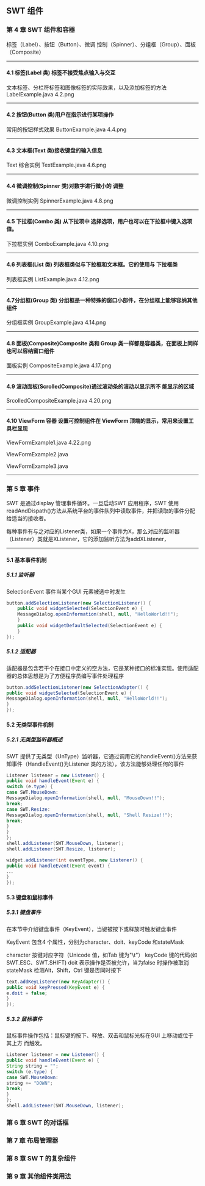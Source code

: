 ## SWT 组件

### 第 4 章 SWT 组件和容器

标签（Label）、按钮（Button）、微调 控制（Spinner）、分组框（Group）、面板（Composite）

--------------

#### 4.1 标签(Label 类) 标签不接受焦点输入与交互

文本标签、分栏符标签和图像标签的实际效果，以及添加标签的方法 LabelExample.java 4.2.png

----------------

#### 4.2 按钮(Button 类)用户在指示进行某项操作

常用的按钮样式效果 ButtonExample.java 4.4.png

----------------

#### 4.3 文本框(Text 类)接收键盘的输入信息

Text 综合实例  TextExample.java  4.6.png

-------------

#### 4.4 微调控制(Spinner 类)对数字进行微小的 调整

微调控制实例  SpinnerExample.java 4.8.png

------------

#### 4.5 下拉框(Combo 类) 从下拉项中 选择选项，用户也可以在下拉框中键入选项值。

下拉框实例  ComboExample.java 4.10.png

-------------------

#### 4.6 列表框(List 类) 列表框类似与下拉框和文本框。它的使用与 下拉框类

列表框实例 ListExample.java 4.12.png

--------------

#### 4.7分组框(Group 类) 分组框是一种特殊的窗口小部件，在分组框上能够容纳其他组件

分组框实例 GroupExample.java 4.14.png

-----------------

#### 4.8 面板(Composite)Composite 类和 Group 类一样都是容器类，在面板上同样也可以容纳窗口组件

面板实例 CompositeExample.java 4.17.png

------------

#### 4.9 滚动面板(ScrolledComposite)通过滚动条的滚动以显示所不 能显示的区域

SrcolledCompositeExample.java 4.20.png

---------------------

#### 4.10 ViewForm 容器 设置可控制组件在 ViewForm 顶端的显示，常用来设置工具栏显现

ViewFormExample1.java 4.22.png

ViewFormExample2.java

ViewFormExample3.java

---------------

### 第 5 章 事件

SWT 是通过display 管理事件循环。一旦启动SWT 应用程序，SWT 使用readAndDispath()方法从系统平台的事件队列中读取事件，并把读取的事件分配给适当的接收者。

每种事件有与之对应的Listener类，如果一个事件为X，那么对应的监听器（Listener）类就是XListener，它的添加监听方法为addXListener，

-------

#### 5.1 基本事件机制

##### 5.1.1 监听器

SelectionEvent 事件当某个GUI 元素被选中时发生

````java
button.addSelectionListener(new SelectionListener() {
    public void widgetSelected(SelectionEvent e) {
    MessageDialog.openInformation(shell, null, "HelloWorld!!");
    }
    public void widgetDefaultSelected(SelectionEvent e) {
    }
});
````

##### 5.1.2 适配器

适配器是包含若干个在接口中定义的空方法，它是某种接口的标准实现。使用适配器的总体思想是为了方便程序员编写事件处理程序

```java
button.addSelectionListener(new SelectionAdapter() {
public void widgetSelected(SelectionEvent e) {
MessageDialog.openInformation(shell, null, "HelloWorld!!");
}
});
```



#### 5.2 无类型事件机制

##### 5.2.1 无类型监听器概述

SWT 提供了无类型（UnType）监听器，它通过调用它的handleEvent()方法来获知事件（HandleEvent()为Listener 类的方法），该方法能够处理任何的事件

```java
Listener listener = new Listener() {
public void handleEvent(Event e) {
switch (e.type) {
case SWT.MouseDown:
MessageDialog.openInformation(shell, null, "MouseDown!!");
break;
case SWT.Resize:
MessageDialog.openInformation(shell, null, "Shell Resize!!");
break;
}
}
};
shell.addListener(SWT.MouseDown, listener);
shell.addListener(SWT.Resize, listener);
```

```java
widget.addListener(int eventType, new Listener() {
public void handleEvent(Event event) {
．．．
}
});
```

#### 5.3 键盘和鼠标事件

##### 5.3.1 键盘事件

在本节中介绍键盘事件（KeyEvent），当键被按下或释放时触发键盘事件

KeyEvent 包含4 个属性，分别为character、doit、keyCode 和stateMask

character 按键对应字符（Unicode 值，如Tab 键为"\t"）
keyCode 键的代码(如SWT.ESC、SWT.SHIFT)
doit 表示操作是否被允许，当为false 时操作被取消
stateMask 检测Alt，Shift，Ctrl 键是否同时按下

```java
text.addKeyListener(new KeyAdapter() {
public void keyPressed(KeyEvent e) {
e.doit = false;
}
});

```

##### 5.3.2 鼠标事件

鼠标事件操作包括：鼠标键的按下、释放、双击和鼠标光标在GUI 上移动或位于其上方
而触发。

```java
Listener listener = new Listener() {
public void handleEvent(Event e) {
String string = "";
switch (e.type) {
case SWT.MouseDown:
string += "DOWN";
break;
}
};
shell.addListener(SWT.MouseDown, listener);        
```

### 第 6 章 SWT 的对话框



### 第 7 章 布局管理器



### 第 8 章 SW T 的复杂组件



### 第 9 章 其他组件类用法